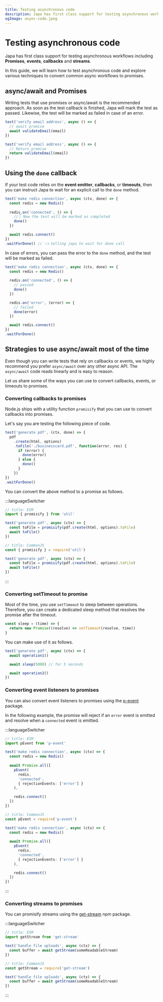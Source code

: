 ```yaml
---
title: Testing asynchronous code
description: Japa has first class support for testing asynchronous workflows including Promises, events, callbacks and streams.
ogImage: async-code.jpeg
---
```


# Testing asynchronous code

Japa has first class support for testing asynchronous workflows including **Promises**, **events**, **callbacks** and **streams**.

In this guide, we will learn how to test asynchronous code and explore various techniques to convert common async workflows to promises.

## async/await and Promises
Writing tests that use promises or async/await is the recommended approach. As soon as the test callback is finished, Japa will mark the test as passed. Likewise, the test will be marked as failed in case of an error.

```ts
test('verify email address', async () => {
  // await promise
  await validateEmail(email)
})
```

```ts
test('verify email address', async () => {
  // Return promise
  return validateEmail(email)
})
```

## Using the `done` callback

If your test code relies on the **event emitter**, **callbacks**, or **timeouts**, then you can instruct Japa to wait for an explicit call to the `done` method.

```ts
test('make redis connection', async (ctx, done) => {
  const redis = new Redis()
  
  redis.on('connected', () => {
    //👇 Now the test will be marked as completed
    done()
  })

  await redis.connect()
})
.waitForDone() // 👈 telling japa to wait for done call
```

In case of errors, you can pass the error to the `done` method, and the test will be marked as failed.

```ts
test('make redis connection', async (ctx, done) => {
  const redis = new Redis()
  
  redis.on('connected', () => {
    // passed
    done()
  })

  redis.on('error', (error) => {
    // failed
    done(error)
  })

  await redis.connect()
})
.waitForDone()
```


## Strategies to use async/await most of the time

Even though you can write tests that rely on callbacks or events, we highly recommend you prefer `async/await` over any other async API. The `async/await` code reads linearly and is easy to reason. 

Let us share some of the ways you can use to convert callbacks, events, or timeouts to promises.

### Converting callbacks to promises

Node.js ships with a utility function `promisify` that you can use to convert callbacks into promises.

Let's say you are testing the following piece of code.

```ts
test('generate pdf', (ctx, done) => {
  pdf
    .create(html, options)
    .toFile('./businesscard.pdf', function(error, res) {
      if (error) {
        done(error)
      } else {
        done()
      }
    })
})
.waitForDone()
```

You can convert the above method to a promise as follows.

:::languageSwitcher
```ts
// title: ESM
import { promisify } from 'util'

test('generate pdf', async (ctx) => {
  const toFile = promisify(pdf.create(html, options).toFile)
  await toFile()
})
```

```ts
// title: CommonJS
const { promisify } = require('util')

test('generate pdf', async (ctx) => {
  const toFile = promisify(pdf.create(html, options).toFile)
  await toFile()
})
```
:::

### Converting setTimeout to promise

Most of the time, you use `setTimeout` to sleep between operations. Therefore, you can create a dedicated sleep method that resolves the promise after the timeout.

```ts
const sleep = (time) => {
  return new Promise((resolve) => setTimeout(resolve, time))
}
```

You can make use of it as follows.

```ts
test('generate pdf', async (ctx) => {
  await operation1()

  await sleep(5000) // for 5 seconds

  await operation2()
})
```

### Converting event listeners to promises

You can also convert event listeners to promises using the [p-event](https://github.com/sindresorhus/p-event) package.

In the following example, the promise will reject if an `error` event is emitted and resolve when a `connected` event is emitted.

:::languageSwitcher
```ts
// title: ESM
import pEvent from 'p-event'

test('make redis connection', async (ctx) => {
  const redis = new Redis()
  
  await Promise.all([
    pEvent(
      redis,
      'connected',
      { rejectionEvents: ['error'] }
    ),

    redis.connect()
  ])
})
```

```ts
// title: CommonJS
const pEvent = require('p-event')

test('make redis connection', async (ctx) => {
  const redis = new Redis()
  
  await Promise.all([
    pEvent(
      redis,
      'connected',
      { rejectionEvents: ['error'] }
    ),

    redis.connect()
  ])
})
```
:::

### Converting streams to promises
You can promisify streams using the [get-stream](https://github.com/sindresorhus/get-stream) npm package.

:::languageSwitcher
```ts
// title: ESM
import getStream from 'get-stream'

test('handle file uploads', async (ctx) => {
  const buffer = await getStream(someReadableStream)
})
```

```ts
// title: CommonJS
const getStream = require('get-stream')

test('handle file uploads', async (ctx) => {
  const buffer = await getStream(someReadableStream)
})
```
:::
